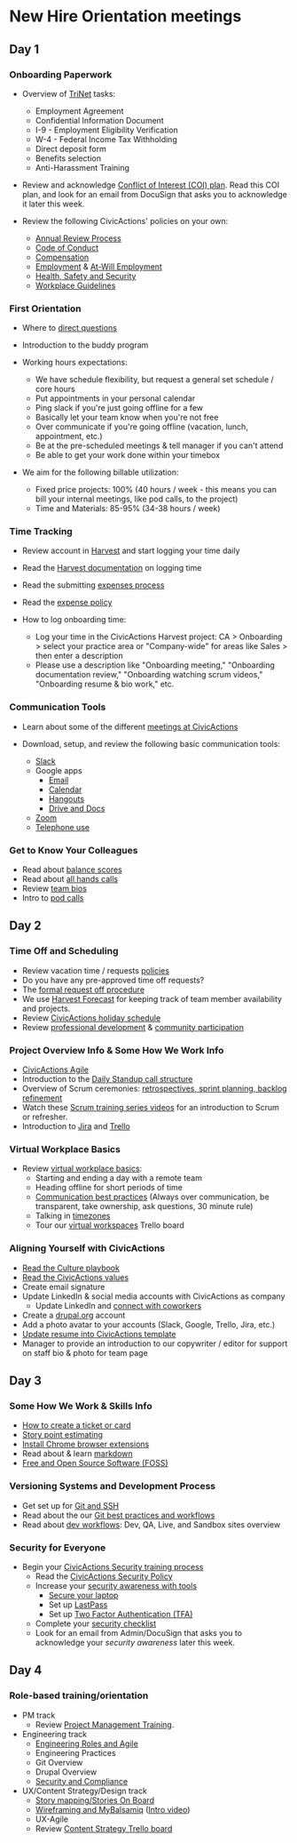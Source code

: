 # New Hire Orientation meetings

## Day 1

### Onboarding Paperwork

- Overview of [TriNet](https://sso.trinet.com/auth/cdcservlet?realm=sw_hrp&goto=https%3A%2F%2Fwww.hrpassport.com%3A443%2FLink2HR.eng%3F%2FSaf%2FEntry%2FPortal.htm&RequestID=22350&MajorVersion=1&MinorVersion=0&ProviderID=https%3A%2F%2Fwww.hrpassport.com%3A443%2Famagent%3FRealm%3D%2Fsw_hrp&IssueInstant=2017-06-13T15%3A05%3A16Z) tasks:

  - Employment Agreement
  - Confidential Information Document
  - I-9 - Employment Eligibility Verification
  - W-4 - Federal Income Tax Withholding
  - Direct deposit form
  - Benefits selection
  - Anti-Harassment Training

- Review and acknowledge [Conflict of Interest (COI) plan](https://docs.google.com/document/d/1JSvThcqIM8BSmIoAjUrNZPdx0wemMCiyrBRyChORfv0/edit). Read this COI plan, and look for an email from DocuSign that asks you to acknowledge it later this week.

- Review the following CivicActions' policies on your own:
  - [Annual Review Process](../../030-policies/annual-review-process.md)
  - [Code of Conduct](../../030-policies/code-of-conduct.md)
  - [Compensation](../../040-employee-handbook-us/compensation.md)
  - [Employment](../../040-employee-handbook-us/employment.md) & [At-Will Employment](../../030-policies/leaving-civicactions.md)
  - [Health, Safety and Security](../../030-policies/health-safety-security.md)
  - [Workplace Guidelines](../../030-policies/workplace-guidelines.md)

### First Orientation

- Where to [direct questions](../../020-about-us/general-contacts-and-listservs.md)

- Introduction to the buddy program

- Working hours expectations:
  - We have schedule flexibility, but request a general set schedule / core hours
  - Put appointments in your personal calendar
  - Ping slack if you're just going offline for a few
  - Basically let your team know when you're not free
  - Over communicate if you're going offline (vacation, lunch, appointment, etc.)
  - Be at the pre-scheduled meetings & tell manager if you can't attend
  - Be able to get your work done within your timebox
- We aim for the following billable utilization:
  - Fixed price projects: 100% (40 hours / week - this means you can bill your internal meetings, like pod calls, to the project)
  - Time and Materials: 85-95% (34-38 hours / week)

### Time Tracking

- Review account in [Harvest](../../050-how-we-work/tools/harvest.md) and start logging your time daily

- Read the [Harvest documentation](../../050-how-we-work/tools/harvest.md#logging-time) on logging time

- Read the submitting [expenses process](../../050-how-we-work/tools/harvest.md#tracking-expenses)

- Read the [expense policy](../../030-policies/expenses.md)

- How to log onboarding time:
  - Log your time in the CivicActions Harvest project: CA > Onboarding > select your practice area or "Company-wide" for areas like Sales > then enter a description
  - Please use a description like "Onboarding meeting," "Onboarding documentation review," "Onboarding watching scrum videos," "Onboarding resume & bio work," etc.

### Communication Tools

- Learn about some of the different [meetings at CivicActions](meetings-and-meeting-tools.md)
- Download, setup, and review the following basic communication tools:

  - [Slack](../../050-how-we-work/tools/slack.md)
  - Google apps
    - [Email](../../050-how-we-work/tools/email.md)
    - [Calendar](../../050-how-we-work/tools/google-calendar.md)
    - [Hangouts](../../050-how-we-work/tools/google-hangouts.md)
    - [Drive and Docs](../../050-how-we-work/tools/google-docs.md)
  - [Zoom](../../050-how-we-work/tools/zoom.md)
  - [Telephone use](../../050-how-we-work/tools/telephone.md)

### Get to Know Your Colleagues

- Read about [balance scores](../../050-how-we-work/balance-scores.md)
- Read about [all hands calls](meetings-and-meeting-tools.md#all-hands-calls)
- Review [team bios](https://civicactions.com/team/)
- Intro to [pod calls](meetings-and-meeting-tools.md#pod-calls)

## Day 2

### Time Off and Scheduling

- Review vacation time / requests [policies](../../040-employee-handbook-us/benefits-and-holidays.md)
- Do you have any pre-approved time off requests?
- The [formal request off procedure](../../040-employee-handbook-us/benefits-and-holidays.md#notice-scheduling-and-approval-of-time-off)
- We use [Harvest Forecast](../../050-how-we-work/tools/harvest-forecast.md) for keeping track of team member availability and projects.
- Review [CivicActions holiday schedule](../../040-employee-handbook-us/benefits-and-holidays.md#holidays)
- Review [professional development](../../030-policies/prodev.md) & [community participation](../../030-policies/community-participation.md)

### Project Overview Info & Some How We Work Info

- [CivicActions Agile](../../050-how-we-work/agile-overview.md)
- Introduction to the [Daily Standup call structure](../../050-how-we-work/agile-practices/daily-scrum-calls.md)
- Overview of Scrum ceremonies: [retrospectives, sprint planning, backlog refinement](../../010-welcome-to-civicactions/training/meetings-and-meeting-tools.md#project-specific-meetings)
- Watch these [Scrum training series videos](http://scrumtrainingseries.com/) for an introduction to Scrum or refresher.
- Introduction to [Jira](../../050-how-we-work/tools/jira.md) and [Trello](../../050-how-we-work/tools/trello.md)

### Virtual Workplace Basics

- Review [virtual workplace basics](../../050-how-we-work/virtual-workplace-basics.md):
  - Starting and ending a day with a remote team
  - Heading offline for short periods of time
  - [Communication best practices](../../050-how-we-work/virtual-workplace-basics.md#communication-best-practices) (Always over communication, be transparent, take ownership, ask questions, 30 minute rule)
  - Talking in [timezones](../../050-how-we-work/virtual-workplace-basics.md#talking-time-zones)
  - Tour our [virtual workspaces](https://trello.com/b/TJsUalpG/our-workspaces) Trello board

### Aligning Yourself with CivicActions

- [Read the Culture playbook](../../020-about-us/culture.md)
- [Read the CivicActions values](https://civicactions.com/values/)
- Create email signature
- Update LinkedIn & social media accounts with CivicActions as company
  - Update LinkedIn and [connect with coworkers](https://www.linkedin.com/company/54684)
- Create a [drupal.org](https://register.drupal.org/user/register?destination=home) account
- Add a photo avatar to your accounts (Slack, Google, Trello, Jira, etc.)
- [Update resume into CivicActions template](../team-resume-instructions.md)
- Manager to provide an introduction to our copywriter / editor for support on staff bio & photo for team page

## Day 3

### Some How We Work & Skills Info

- [How to create a ticket or card](../../050-how-we-work/tools/tickets-cards.md)
- [Story point estimating](../../050-how-we-work/tools/storypoints.md)
- [Install Chrome browser extensions](../../050-how-we-work/tools/browserextensions.md)
- Read about & learn [markdown](../../050-how-we-work/tools/markdown.md)
- [Free and Open Source Software (FOSS)](intro-open-source.md)

### Versioning Systems and Development Process

- Get set up for [Git and SSH](git-ssh.md)
- Read about the our [Git best practices and workflows](../../060-engineering/git.md)
- Read about [dev workflows](../../060-engineering/dev-environments.md): Dev, QA, Live, and Sandbox sites overview

### Security for Everyone

- Begin your [CivicActions Security training process](./security-training.md)
  - Read the [CivicActions Security Policy](../../030-policies/security.md)
  - Increase your [security awareness with tools](../../100-security/awareness.md)
    - [Secure your laptop](../../100-security/awareness.md#securing-your-laptop)
    - Set up [LastPass](../../100-security/awareness.md#lastpass)
    - Set up [Two Factor Authentication (TFA)](../../100-security/awareness.md#use-two-factor-or-2-step-authentication-tfa-2fa)
  - Complete your [security checklist](https://docs.google.com/a/civicactions.net/spreadsheets/d/1t_LgXdkCNRzr5p36CV-cdzL8kJmUq_mHlsHWtMLm-Qg/edit?usp=sharing)
  - Look for an email from Admin/DocuSign that asks you to acknowledge your _security awareness_ later this week.

## Day 4

### Role-based training/orientation

- PM track
  - Review [Project Management Training](../../070-project-management/pm-training.md).
- Engineering track
  - [Engineering Roles and Agile](../../060-engineering/engineering-roles.md)
  - Engineering Practices
  - Git Overview
  - Drupal Overview
  - [Security and Compliance](../../060-engineering/security-compliance.md)
- UX/Content Strategy/Design track
  - [Story mapping/Stories On Board](../../110-ux/services/research/story-mapping-guide.md)
  - [Wireframing and MyBalsamiq](../../110-ux/services/design/wireframing-guide.md) ([Intro video](https://www.youtube.com/watch?v=VPzsMdqZKFE))
  - UX-Agile
  - Review [Content Strategy Trello board](https://trello.com/b/jQYVkRqG/content-strategy-products)
